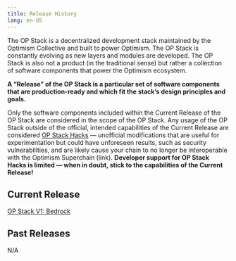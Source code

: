 ```yaml
---
title: Release History
lang: en-US
---
```


The OP Stack is a decentralized development stack maintained by the Optimism Collective and built to power Optimism. 
The OP Stack is constantly evolving as new layers and modules are developed. The OP Stack is also not a product (in the traditional sense) but rather a collection of software components that power the Optimism ecosystem.

**A “Release” of the OP Stack is a particular set of software components that are production-ready and which fit the stack’s design principles and goals.**

Only the software components included within the Current Release of the OP Stack are considered in the scope of the OP Stack. Any usage of the OP Stack outside of the official, intended capabilities of the Current Release are considered [OP Stack Hacks](../build/hacks.md) — unofficial modifications that are useful for experimentation but could have unforeseen results, such as security vulnerabilities, and are likely cause your chain to no longer be interoperable with the Optimism Superchain (link). **Developer support for OP Stack Hacks is limited — when in doubt, stick to the capabilities of the Current Release!**

## Current Release

[OP Stack V1: Bedrock](./bedrock/)

## Past Releases

N/A